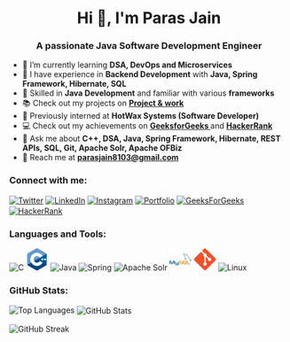 <h1 align="center">Hi 👋, I'm Paras Jain</h1>
<h3 align="center">A passionate Java Software Development Engineer </h3>

<img src="https://media.giphy.com/media/K5kfQExKk731K/giphy.gif" width="300px" align="right" alt="">

- 🌱 I’m currently learning **DSA, DevOps and Microservices**
- 🎨 I have experience in **Backend Development** with **Java, Spring Framework, Hibernate, SQL**
- 🔐 Skilled in **Java Development** and familiar with various **frameworks**
- 📚 Check out my projects on **[Project & work ](https://github.com/ParasJain12?tab=repositories)**
- 👤 Previously interned at **HotWax Systems (Software Developer)**
- 💻 Check out my achievements on **[GeeksforGeeks ](https://www.geeksforgeeks.org/user/parasjain8103/)** and **[HackerRank ](https://www.hackerrank.com/profile/parasjain8103)**
- 💬 Ask me about **C++, DSA, Java, Spring Framework, Hibernate, REST APIs, SQL, Git, Apache Solr, Apache OFBiz**
- 📧 Reach me at **parasjain8103@gmail.com**

<h3 align="left">Connect with me:</h3>
<p align="left">
<a href="https://x.com/parasjain8103" target="blank"><img align="center" src="https://raw.githubusercontent.com/rahuldkjain/github-profile-readme-generator/master/src/images/icons/Social/twitter.svg" alt="Twitter" height="30" width="40" /></a>
<a href="https://linkedin.com/in/paras-jain-8103pj" target="blank"><img align="center" src="https://raw.githubusercontent.com/rahuldkjain/github-profile-readme-generator/master/src/images/icons/Social/linked-in-alt.svg" alt="LinkedIn" height="30" width="40" /></a>
<a href="https://www.instagram.com/paras_jain_1212/" target="blank"><img align="center" src="https://raw.githubusercontent.com/rahuldkjain/github-profile-readme-generator/master/src/images/icons/Social/instagram.svg" alt="Instagram" height="30" width="40" /></a>
<a href="https://parasjain12.github.io/parasjain.github.io/" target="blank"><img align="center" src="https://github.com/rahuldkjain/github-profile-readme-generator/blob/master/src/images/icons/Social/photo.svg" alt="Portfolio" height="30" width="40" /></a>
<a href="https://www.geeksforgeeks.org/user/parasjain8103/" target="blank"><img align="center" src="https://github.com/rahuldkjain/github-profile-readme-generator/blob/master/src/images/icons/Social/geeks-for-geeks.svg" alt="GeeksForGeeks" height="30" width="40" /></a>
<a href="https://www.hackerrank.com/profile/parasjain8103" target="blank"><img align="center" src="https://github.com/rahuldkjain/github-profile-readme-generator/blob/master/src/images/icons/Social/hackerrank.svg" alt="HackerRank" height="30" width="40" /></a>
</p>

<h3 align="left">Languages and Tools:</h3>
<p align="left"> 
  <img src="https://github.com/rahuldkjain/github-profile-readme-generator/blob/master/src/images/icons/ProgrammingLanguages/c.svg" alt="C" width="40" height="40"/>
  <img src="https://raw.githubusercontent.com/devicons/devicon/master/icons/cplusplus/cplusplus-original.svg" alt="C++" width="40" height="40"/>
  <img src="https://github.com/rahuldkjain/github-profile-readme-generator/blob/master/src/images/icons/ProgrammingLanguages/java.svg" alt="Java" width="40" height="40"/>
  <img src="https://github.com/rahuldkjain/github-profile-readme-generator/blob/master/src/images/icons/BackendDevelopment/spring.svg" alt="Spring" width="40" height="40"/>
  <img src="https://github.com/rahuldkjain/github-profile-readme-generator/blob/master/src/images/icons/BackendDevelopment/solr.svg" alt="Apache Solr" width="40" height="40"/>
  <img src="https://raw.githubusercontent.com/devicons/devicon/master/icons/mysql/mysql-original-wordmark.svg" alt="MySQL" width="40" height="40"/>
  <img src="https://raw.githubusercontent.com/devicons/devicon/master/icons/git/git-original.svg" alt="Git" width="40" height="40"/>
  <img src="https://github.com/rahuldkjain/github-profile-readme-generator/blob/master/src/images/icons/Other/linux.svg" alt="Linux" width="40" height="40"/>
</p>

<h3 align="left">GitHub Stats:</h3>
<p><img align="left" src="https://github-readme-stats.vercel.app/api/top-langs?username=ParasJain12&show_icons=true&locale=en&layout=compact" alt="Top Languages" /></p>
<p>&nbsp;<img align="center" src="https://github-readme-stats.vercel.app/api?username=ParasJain12&show_icons=true&locale=en" alt="GitHub Stats" /></p>
<p><img align="center" src="https://github-readme-streak-stats.herokuapp.com/?user=ParasJain12&" alt="GitHub Streak" /></p>
